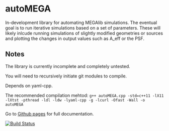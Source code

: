 # autoMEGA

In-development library for automating MEGAlib simulations. The eventual goal is to run iterative simulations based on a set of parameters. These will likely inlcude
running simulations of slightly modified geometries or sources and plotting the changes in output values such as A_eff or the PSF.

## Notes

The library is currently incomplete and completely untested.

You will need to recursively initiate git modules to compile.

Depends on yaml-cpp.

The recommended compilation mehtod: `g++ autoMEGA.cpp -std=c++11 -lX11 -lXtst -pthread -ldl -ldw -lyaml-cpp -g -lcurl -Ofast -Wall -o autoMEGA`

Go to [Github pages](https://cbray0.github.io/autoMEGA/html/autoMEGA_8cpp.html) for full documentation.

[![Build Status](https://travis-ci.org/cbray0/autoMEGA.svg?branch=master)](https://travis-ci.org/cbray0/autoMEGA)
